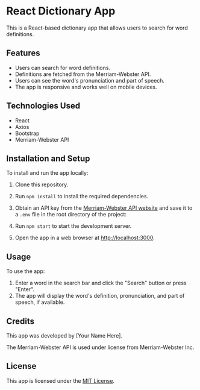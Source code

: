 # React Dictionary App

This is a React-based dictionary app that allows users to search for word definitions.

## Features

- Users can search for word definitions.
- Definitions are fetched from the Merriam-Webster API.
- Users can see the word's pronunciation and part of speech.
- The app is responsive and works well on mobile devices.

## Technologies Used

- React
- Axios
- Bootstrap
- Merriam-Webster API

## Installation and Setup

To install and run the app locally:

1. Clone this repository.
2. Run `npm install` to install the required dependencies.
3. Obtain an API key from the [Merriam-Webster API website](https://dictionaryapi.com/) and save it to a `.env` file in the root directory of the project:

4. Run `npm start` to start the development server.
5. Open the app in a web browser at [http://localhost:3000](http://localhost:3000).

## Usage

To use the app:

1. Enter a word in the search bar and click the "Search" button or press "Enter".
2. The app will display the word's definition, pronunciation, and part of speech, if available.

## Credits

This app was developed by [Your Name Here].

The Merriam-Webster API is used under license from Merriam-Webster Inc.

## License

This app is licensed under the [MIT License](LICENSE).
